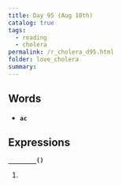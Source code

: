 ```yaml
---
title: Day 95 (Aug 10th)
catalog: true
tags: 
  - reading
  - cholera
permalink: /r_cholera_d95.html
folder: love_cholera
summary: 
---
```


## Words

-   <b data-toggle="tooltip" data-original-title="{{site.data.glossary.ac}}">`ac`</b>



## Expressions

<b data-toggle="tooltip" data-original-title="{{site.data.answers.95_a}}">`________()`</b>

1.  